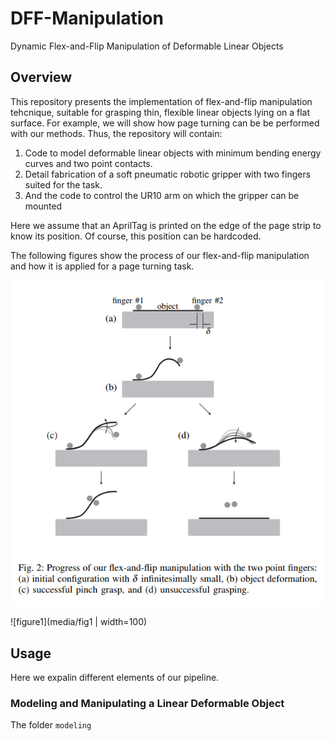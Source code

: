 # DFF-Manipulation
Dynamic Flex-and-Flip Manipulation of Deformable Linear Objects


## Overview
This repository presents the implementation of flex-and-flip
manipulation tehcnique, suitable for grasping thin, flexible linear
objects lying on a flat surface. For example, we will show how page turning can be be performed with our methods.
Thus, the repository will contain:
1. Code to model deformable linear objects with minimum bending energy curves and two point contacts.
2. Detail fabrication of a soft pneumatic robotic gripper with two fingers suited for the task.
3. And the code to control the UR10 arm on which the gripper can be mounted

Here we assume that an AprilTag is printed on the edge of the page strip to know its position. Of course, this position can be hardcoded.

The following figures show the process of our flex-and-flip manipulation and how it is applied for a page turning task.

![figure2](media/fig2)

![figure1](media/fig1 | width=100)

## Usage
Here we expalin different elements of our pipeline.

### Modeling and Manipulating a Linear Deformable Object
The folder `modeling` 


